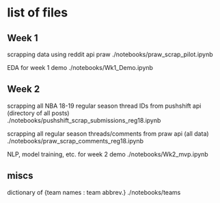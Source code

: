 # list of files

## Week 1

scrapping data using reddit api praw
./notebooks/praw_scrap_pilot.ipynb

EDA for week 1 demo
./notebooks/Wk1_Demo.ipynb

## Week 2

scrapping all NBA 18-19 regular season thread IDs from pushshift api (directory of all posts)
./notebooks/pushshift_scrap_submissions_reg18.ipynb

scrapping all regular season threads/comments from praw api (all data)
./notebooks/praw_scrap_comments_reg18.ipynb

NLP, model training, etc. for week 2 demo
./notebooks/Wk2_mvp.ipynb

## miscs

dictionary of {team names : team abbrev.}
./notebooks/teams